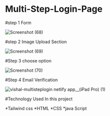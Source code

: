 # Multi-Step-Login-Page


#step 1 Form 

![Screenshot (68)](https://github.com/vishalsingh704/Multi-Step-Login-Page/assets/105488991/c549aaa3-b9af-446d-af25-e204f70694f6)


#step 2 Image Upload Section

![Screenshot (69)](https://github.com/vishalsingh704/Multi-Step-Login-Page/assets/105488991/6d62a1ec-7d64-4700-a994-eab612b2641a)

#Step 3 choose option

![Screenshot (70)](https://github.com/vishalsingh704/Multi-Step-Login-Page/assets/105488991/fee904ab-cb3c-4798-9865-e95d47b08d2b)

#Step 4 Email Verification

![vishal-multisteplogin netlify app__(iPad Pro) (1)](https://github.com/vishalsingh704/Multi-Step-Login-Page/assets/105488991/5b1eb347-deb7-4061-bd4a-7dc8685567fa)


#Technology Used In this project

*Tailwind css
*HTML
*CSS
*java Script



